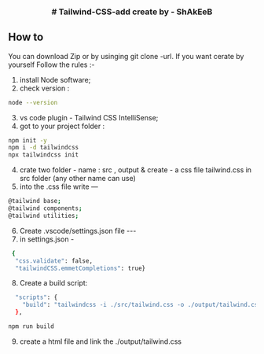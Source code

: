 
<p align="center">
  <h3 align="center"># Tailwind-CSS-add create by - ShAkEeB</h3>
</p>

## How to

You can download Zip or by usinging git clone -url.
If you want cerate by yourself
Follow the rules :-

1. install Node software;
2. check version :

```sh
node --version
```

3. vs code plugin - Tailwind CSS IntelliSense;
4. got to your project folder :

```sh
npm init -y
npm i -d tailwindcss
npx tailwindcss init
```

4. crate two folder - name : src , output & create - a css file tailwind.css in src folder (any other name can use)
5. into the .css file write —

```sh
@tailwind base;
@tailwind components;
@tailwind utilities;
```

6. Create .vscode/settings.json file ---
7. in settings.json -

```sh
 {
  "css.validate": false,
  "tailwindCSS.emmetCompletions": true}
```

8. Create a build script:

```sh
  "scripts": {
    "build": "tailwindcss -i ./src/tailwind.css -o ./output/tailwind.css -w"
  },
```

```sh
npm run build
```

9. create a html file and link the ./output/tailwind.css
